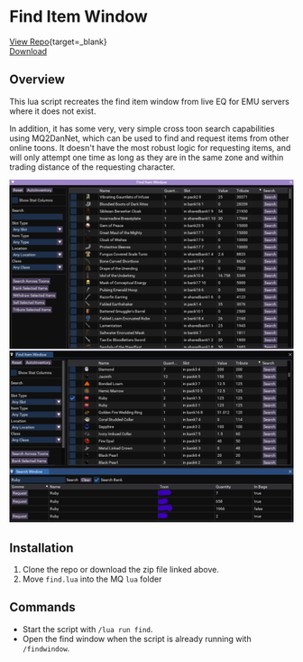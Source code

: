 # Find Item Window

[View Repo](https://github.com/aquietone/finditemwindow){target=_blank}  
[Download](https://github.com/aquietone/finditemwindow/archive/refs/heads/main.zip)  

## Overview

This lua script recreates the find item window from live EQ for EMU servers where it does not exist.  

In addition, it has some very, very simple cross toon search capabilities using MQ2DanNet, which can be used to find and request items from other online toons. It doesn't have the most robust logic for requesting items, and will only attempt one time as long as they are in the same zone and within trading distance of the requesting character.  

![](../images/find/find.png)  
![](../images/find/search.png)  

## Installation

1. Clone the repo or download the zip file linked above.
2. Move `find.lua` into the MQ `lua` folder

## Commands

* Start the script with `/lua run find`.  
* Open the find window when the script is already running with `/findwindow`.  
